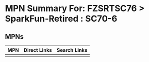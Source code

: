 



# MPN Summary For: FZSRTSC76 > SparkFun-Retired : SC70-6

## MPNs
  

|MPN|Direct Links|Search Links|
| :--- | :--- | :--- |
||||
